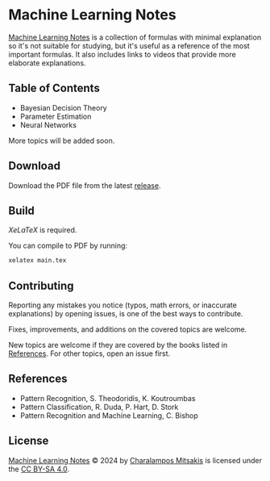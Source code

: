 # Machine Learning Notes

[Machine Learning Notes](https://github.com/cmitsakis/machine-learning-notes) is a collection of formulas with minimal explanation so it's not suitable for studying, but it's useful as a reference of the most important formulas.
It also includes links to videos that provide more elaborate explanations.

## Table of Contents

- Bayesian Decision Theory
- Parameter Estimation
- Neural Networks

More topics will be added soon.

## Download

Download the PDF file from the latest [release](https://github.com/cmitsakis/machine-learning-notes/releases).

## Build

*XeLaTeX* is required.

You can compile to PDF by running:
```sh
xelatex main.tex
```

## Contributing

Reporting any mistakes you notice (typos, math errors, or inaccurate explanations) by opening issues, is one of the best ways to contribute.

Fixes, improvements, and additions on the covered topics are welcome.

New topics are welcome if they are covered by the books listed in [References](#references).
For other topics, open an issue first.

## References

- Pattern Recognition, S. Theodoridis, K. Koutroumbas
- Pattern Classification, R. Duda, P. Hart, D. Stork
- Pattern Recognition and Machine Learning, C. Bishop

## License

[Machine Learning Notes](https://github.com/cmitsakis/machine-learning-notes) © 2024 by [Charalampos Mitsakis](https://github.com/cmitsakis) is licensed under the [CC BY-SA 4.0](LICENSE).
